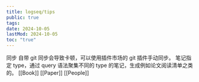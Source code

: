 ```yaml
---
title: logseq/tips
public: true
tags:
date: 2024-10-05
lastMod: 2024-10-05
toc: "true"
---
```


同步
自带 git 同步会导致卡顿，可以使用插件市场的 git 插件手动同步。
笔记指定 type，通过 query 语法聚集不同的 type 的笔记，生成例如论文阅读清单之类的。
[[Book]]
[[Paper]]
[[People]]
